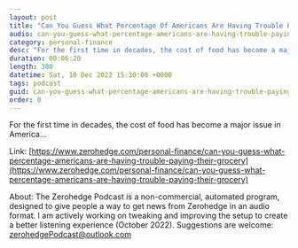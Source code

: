 ```yaml
---
layout: post
title: "Can You Guess What Percentage Of Americans Are Having Trouble Paying Their Grocery Bills?"
audio: can-you-guess-what-percentage-americans-are-having-trouble-paying-their-grocery-0
category: personal-finance
desc: "For the first time in decades, the cost of food has become a major issue in America..."
duration: 00:06:20
length: 380
datetime: Sat, 10 Dec 2022 15:30:00 +0000
tags: podcast
guid: can-you-guess-what-percentage-americans-are-having-trouble-paying-their-grocery-0
order: 0
---
```

For the first time in decades, the cost of food has become a major issue in America...

Link: [https://www.zerohedge.com/personal-finance/can-you-guess-what-percentage-americans-are-having-trouble-paying-their-grocery](https://www.zerohedge.com/personal-finance/can-you-guess-what-percentage-americans-are-having-trouble-paying-their-grocery)

About: The Zerohedge Podcast is a non-commercial, automated program, designed to give people a way to get news from Zerohedge in an audio format.  I am actively working on tweaking and improving the setup to create a better listening experience (October 2022).  Suggestions are welcome: [zerohedgePodcast@outlook.com](mailto:zerohedgePodcast@outlook.com)
